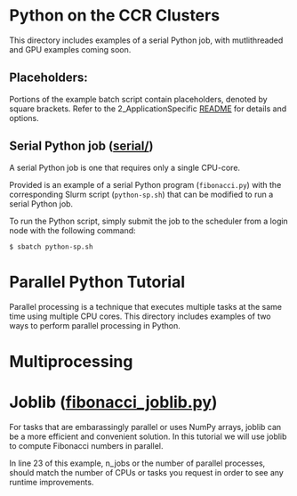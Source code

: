 # Python on the CCR Clusters

This directory includes examples of a serial Python job, with mutlithreaded and GPU examples coming soon.

## Placeholders:

Portions of the example batch script contain placeholders, denoted by square brackets. Refer to the 2_ApplicationSpecific [README](../README.md) for details and options.

## Serial Python job ([serial/](./serial))

A serial Python job is one that requires only a single CPU-core.

Provided is an example of a serial Python program (`fibonacci.py`) with the corresponding Slurm script (`python-sp.sh`) that can be modified to run a serial Python job.

To run the Python script, simply submit the job to the scheduler from a login node with the following command:
```
$ sbatch python-sp.sh
```

# Parallel Python Tutorial
Parallel processing is a technique that executes multiple tasks at the same time using multiple CPU cores. This directory includes examples of two ways to perform parallel processing in Python.

# Multiprocessing

# Joblib ([fibonacci_joblib.py](./fibonacci_joblib.py))
For tasks that are embarassingly parallel or uses NumPy arrays, joblib can be a more efficient and convenient solution. In this tutorial we will use joblib to compute Fibonacci numbers in parallel.

In line 23 of this example, n_jobs or the number of parallel processes, should match the number of CPUs or tasks you request in order to see any runtime improvements.